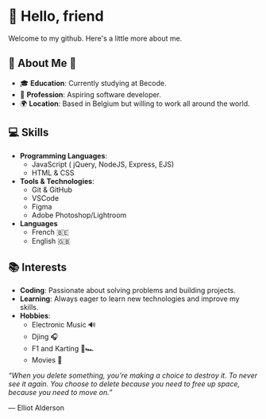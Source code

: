 # 👋 Hello, friend

Welcome to my github. Here's a little more about me.

## 🌟 About Me 🌟
- 🎓 **Education**: Currently studying at Becode.
- 💼 **Profession**: Aspiring software developer.
- 🌍 **Location**: Based in Belgium but willing to work all around the world.

## 💻 Skills
- **Programming Languages**: 
    - JavaScript ( jQuery, NodeJS, Express, EJS)
    - HTML & CSS 
- **Tools & Technologies**:
    - Git & GitHub 
    - VSCode 
    - Figma
    - Adobe Photoshop/Lightroom
- **Languages**
  - French 🇧🇪
  - English 🇬🇧

## 📚 Interests
- **Coding**: Passionate about solving problems and building projects.
- **Learning**: Always eager to learn new technologies and improve my skills.
- **Hobbies**: 
    - Electronic Music 🔊
    - Djing 🎧
    - F1 and Karting 🏁🏎️
    - Movies 🎥
 
_“When you delete something, you’re making a choice to destroy it. To never see it again. You choose to delete because you need to free up space, because you need to move on.”_  

— Elliot Alderson


